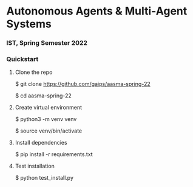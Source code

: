 # Autonomous Agents & Multi-Agent Systems
### IST, Spring Semester 2022

### Quickstart

1. Clone the repo


    $ git clone https://github.com/gaips/aasma-spring-22
    
    $ cd aasma-spring-22

2. Create virtual environment


    $ python3 -m venv venv
    
    $ source venv/bin/activate

3. Install dependencies


    $ pip install -r requirements.txt

4. Test installation


    $ python test_install.py

